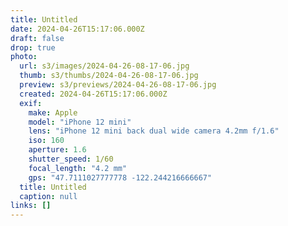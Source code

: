 ```yaml
---
title: Untitled
date: 2024-04-26T15:17:06.000Z
draft: false
drop: true
photo:
  url: s3/images/2024-04-26-08-17-06.jpg
  thumb: s3/thumbs/2024-04-26-08-17-06.jpg
  preview: s3/previews/2024-04-26-08-17-06.jpg
  created: 2024-04-26T15:17:06.000Z
  exif:
    make: Apple
    model: "iPhone 12 mini"
    lens: "iPhone 12 mini back dual wide camera 4.2mm f/1.6"
    iso: 160
    aperture: 1.6
    shutter_speed: 1/60
    focal_length: "4.2 mm"
    gps: "47.7111027777778 -122.244216666667"
  title: Untitled
  caption: null
links: []
---
```

